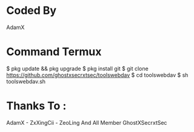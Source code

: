 # Coded By
AdamX
# Command Termux
$ pkg update && pkg upgrade
$ pkg install git
$ git clone https://github.com/ghostxsecrxtsec/toolswebdav
$ cd toolswebdav
$ sh toolswebdav.sh
# Thanks To :
AdamX - ZxXingCii - ZeoLing And All Member GhostXSecrxtSec
